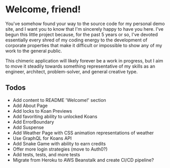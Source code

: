 # Welcome, friend!

You've somehow found your way to the source code for my personal demo site, and I want you to know that I'm sincerely happy to have you here. I've begun this little project because, for the past 5 years or so, I've devoted essentially every shred of my coding energy to the development of corporate properties that make it difficult or impossible to show any of my work to the general public.

This chimeric application will likely forever be a work in progress, but I aim to move it steadily towards something representative of my skills as an engineer, architect, problem-solver, and general creative type.

## Todos
* Add content to README 'Welcome!' section
* Add About Page
* Add locks to Koan Previews
* Add favoriting ability to unlocked Koans
* Add ErrorBoundary
* Add Suspense
* Add Weather Page with CSS animation representations of weather
* Use GraphQL for Koans API
* Add Snake Game with ability to earn credits
* Offer more login strategies (move to Auth0?)
* Add tests, tests, and more tests
* Migrate from Heroku to AWS Beanstalk and create CI/CD pipeline?
